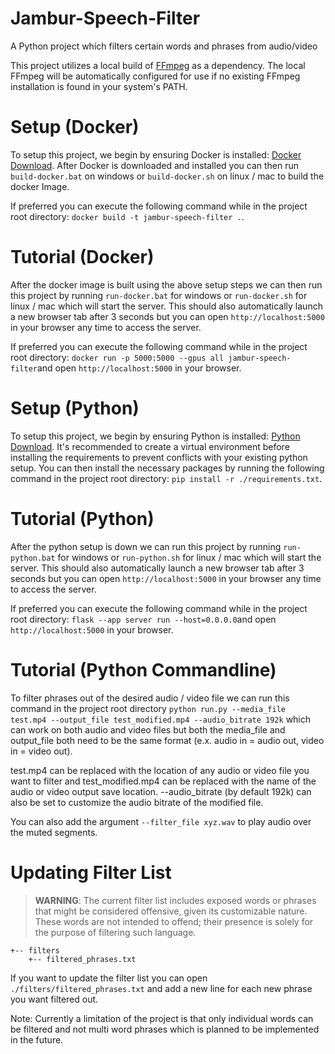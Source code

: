 # Jambur-Speech-Filter
A Python project which filters certain words and phrases from audio/video

This project utilizes a local build of [FFmpeg](https://ffmpeg.org) as a dependency. The local FFmpeg will be automatically configured for use if no existing FFmpeg installation is found in your system's PATH.

# Setup (Docker)
To setup this project, we begin by ensuring Docker is installed: [Docker Download](https://www.docker.com/). After Docker is downloaded and installed you can then run `build-docker.bat` on windows or `build-docker.sh` on linux / mac to build the docker Image.

If preferred you can execute the following command while in the project root directory: `docker build -t jambur-speech-filter .`.

# Tutorial (Docker)
After the docker image is built using the above setup steps we can then run this project by running `run-docker.bat` for windows or `run-docker.sh` for linux / mac which will start the server. This should also automatically launch a new browser tab after 3 seconds but you can open `http://localhost:5000` in your browser any time to access the server.

If preferred you can execute the following command while in the project root directory: `docker run -p 5000:5000 --gpus all jambur-speech-filter`and open `http://localhost:5000` in your browser.

# Setup (Python)
To setup this project, we begin by ensuring Python is installed: [Python Download](https://www.python.org/downloads/). It's recommended to create a virtual environment before installing the requirements to prevent conflicts with your existing python setup. You can then install the necessary packages by running the following command in the project root directory: `pip install -r ./requirements.txt`.

# Tutorial (Python)
After the python setup is down we can run this project by running `run-python.bat` for windows or `run-python.sh` for linux / mac which will start the server. This should also automatically launch a new browser tab after 3 seconds but you can open `http://localhost:5000` in your browser any time to access the server.

If preferred you can execute the following command while in the project root directory: `flask --app server run --host=0.0.0.0`and open `http://localhost:5000` in your browser.

# Tutorial (Python Commandline)
To filter phrases out of the desired audio / video file we can run this command in the project root directory `python run.py --media_file test.mp4 --output_file test_modified.mp4 --audio_bitrate 192k` which can work on both audio and video files but both the media_file and output_file both need to be the same format (e.x. audio in = audio out, video in = video out).

test.mp4 can be replaced with the location of any audio or video file you want to filter and test_modified.mp4 can be replaced with the name of the audio or video output save location. --audio_bitrate (by default 192k) can also be set to customize the audio bitrate of the modified file.

You can also add the argument `--filter_file xyz.wav` to play audio over the muted segments.

# Updating Filter List
> **WARNING**: The current filter list includes exposed words or phrases that might be considered offensive, given its customizable nature. These words are not intended to offend; their presence is solely for the purpose of filtering such language.
```
+-- filters
    +-- filtered_phrases.txt
```
If you want to update the filter list you can open `./filters/filtered_phrases.txt` and add a new line for each new phrase you want filtered out.

Note: Currently a limitation of the project is that only individual words can be filtered and not multi word phrases which is planned to be implemented in the future.